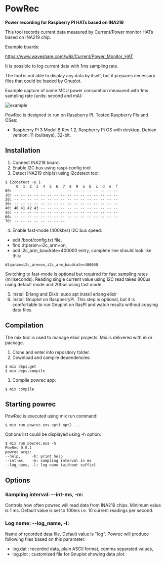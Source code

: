 # PowRec

**Power recording for Raspberry PI HATs based on INA219**

This tool records current data measured by Current/Power monitor HATs based on INA219 chip.

Example boards:

https://www.waveshare.com/wiki/Current/Power_Monitor_HAT

It is possible to log current data with 1ms sampling rate.

The tool is not able to display any data by itself, but it prepares necessary files that could be loaded by Gnuplot.

Example capture of some MCU power consumtion measured with 1ms sampling rate (units: second and mA):

![example](https://user-images.githubusercontent.com/8614048/215347579-e108aa01-b94b-4d97-b512-a06bd7e9af9d.png)

PowRec is designed to run on Raspberry PI.
Tested Raspberry PIs and OSes:

* Raspberry Pi 3 Model B Rev 1.2, Raspberry Pi OS with desktop, Debian version: 11 (bullseye), 32-bit.

## Installation

1. Connect INA219 board.
2. Enable I2C bus using raspi-config tool.
3. Detect INA219 chip(s) using i2cdetect tool:
```
$ i2cdetect -y 1
     0  1  2  3  4  5  6  7  8  9  a  b  c  d  e  f
00:                         -- -- -- -- -- -- -- -- 
10: -- -- -- -- -- -- -- -- -- -- -- -- -- -- -- -- 
20: -- -- -- -- -- -- -- -- -- -- -- -- -- -- -- -- 
30: -- -- -- -- -- -- -- -- -- -- -- -- -- -- -- -- 
40: 40 41 42 43 -- -- -- -- -- -- -- -- -- -- -- -- 
50: -- -- -- -- -- -- -- -- -- -- -- -- -- -- -- -- 
60: -- -- -- -- -- -- -- -- -- -- -- -- -- -- -- -- 
70: -- -- -- -- -- -- -- --                   
```
4. Enable fast-mode (400kb/s) I2C bus speed. 
- edit /boot/config.txt file,
- find dtparam=i2c_arm=on,
- add i2c_arm_baudrate=400000 entry, complete line should look like this:
```
dtparam=i2c_arm=on,i2c_arm_baudrate=400000
```
Switching to fast-mode is optional but required for fast sampling rates (miliseconds).
Reading single current value using I2C read takes 800us using default mode and 200us using fast mode.

5. Install Erlang and Elixir: sudo apt install erlang elixir
6. Install Gnuplot on RaspberryPI. This step is optional, but it is comfortable to run Gnuplot on RasPI and watch results without copying data files. 

## Compilation
The mix tool is used to manage elixir projects. Mix is delivered with elixir package.
1. Clone and enter into repository folder.
2. Download and compile dependencies:
```
$ mix deps.get
$ mix deps.compile
```
3. Compile powrec app:
```
$ mix compile
```

## Starting powrec

PowRec is executed using mix run command:
```
$ mix run powrec.exs opt1 opt2 ...
```
Options list could be displayed using -h option:
```
$ mix run powrec.exs -h
PowRec 0.0.1
powrec args:
--help,     -h: print help
--int-ms,   -m: sampling interval in ms
--log_name, -l: log name (without suffix)
```

## Options
### Sampling interval: --int-ms, -m:
Controls how often powrec will read data from INA219 chips. Minimum value is 1 ms. 
Default value is set to 100ms i.e. 10 current readings per second.

### Log name: --log_name, -l:
Name of recorded data file. Default value is "log". Powrec will produce following files based on this parameter:
- log.dat  : recorded data, plain ASCII format, comma separated values,
- log.plot : customized file for Gnuplot showing data plot.



